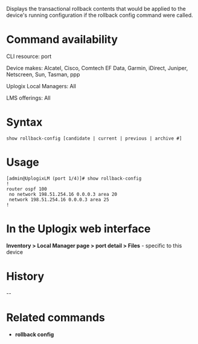 <!-- 5.4 -->

Displays the transactional rollback contents that would be applied to the device's running configuration if the rollback config command were called.

# Command availability 

CLI resource: port

Device makes: Alcatel, Cisco, Comtech EF Data, Garmin, iDirect, Juniper, Netscreen, Sun, Tasman, ppp

Uplogix Local Managers: All

LMS offerings: All

# Syntax 

```
show rollback-config [candidate | current | previous | archive #]
```

# Usage 

```
[admin@UplogixLM (port 1/4)]# show rollback-config
!
router ospf 100
 no network 198.51.254.16 0.0.0.3 area 20
 network 198.51.254.16 0.0.0.3 area 25
!
```

# In the Uplogix web interface

**Inventory > Local Manager page > port detail > Files** - specific to this device

# History 
--

# Related commands 

- **rollback config**
